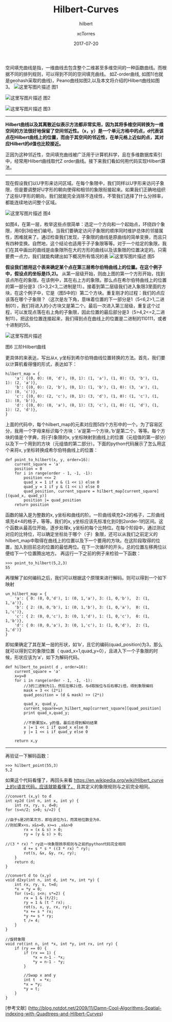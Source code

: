 ﻿---
layout:		post
title:      "Hilbert-Curves"
subtitle:   "hilbert"
date:       2017-07-20
author:     "xcTorres"
header-img: "img/post-bg-unix-linux.jpg"
tags:
	- GIS
---
空间填充曲线是指，一维曲线去包含整个二维甚至多维空间的一种函数曲线。而根据不同的排列规则，可以得到不同的空间填充曲线。
如Z-order曲线, 如图1(也就是geohash采取的曲线)，Peano曲线如图2,以及本文将介绍的Hilbert曲线如图3。
![这里写图片描述](http://static.notdot.net/uploads/geohash-order.png)
图1


![这里写图片描述](http://img.blog.csdn.net/20170705202109106?watermark/2/text/aHR0cDovL2Jsb2cuY3Nkbi5uZXQvdTAxMDc5MzIzNg==/font/5a6L5L2T/fontsize/400/fill/I0JBQkFCMA==/dissolve/70/gravity/SouthEast)
图2

![这里写图片描述](http://static.notdot.net/uploads/hilbert-order.png)
图3


----------
**Hilbert曲线以及其离散近似表示方法都非常实用，因为其将多维空间转换为一维空间的方法很好地保留了空间邻近性。（x，y）是一个单元方格中的点，d代表该点在Hilbert曲线上的位置，而由于其空间的邻近性，在单元格上近似的点，其对应Hilbert的d值也比较接近。**

正因为这种邻近性，空间填充曲线被广泛用于计算机科学，且在多维数据库索引中，经常用Hilbert曲线取代Z order曲线。接下来我们看如何用代码实现Hilbert算法。

----------

现在假设我们以U字形来访问区域。在每个象限中，我们同样以U字形来访问子象限，但是要调整好U字形的朝向使得和相邻的象限衔接起来。如果我们正确地组织了这些U字形的朝向，我们就能完全消除不连续性，不管我们选择了什么分辨率，都能连续地访问整个区域。


![这里写图片描述](http://static.notdot.net/uploads/hilbert-numbering.png)
图4

如图4，在第一层，枚举这些点很简单：选定一个方向和一个起始点，环绕四个象限，用0到3给他们编号。当我们要确定访问子象限的顺序同时维护总体的邻接属性，困难就来了。通过检查我们发现，子象限的曲线是原曲线的简单变换，而且只有四种变换。自然地，这个结论也适用于子子象限等等。对于一个给定的象限，我们在其中画出的曲线是由象限所在大的方形的曲线以及该象限的位置决定的。只需要费一点力，我们就能构建出如下概况所有情况的表
![这里写图片描述](http://static.notdot.net/uploads/hilbert-table.png)
图5

**假设我们想用这个表来确定某个点在第三层希尔伯特曲线上的位置。在这个例子中，假设点的坐标是(5,2)。** 从第一层级开始，则由上图的第一个方形开始，找到该点所在的象限。在该例中，其在右上方的象限。那么点在希尔伯特曲线上的位置的第一部分是3（5>3,2<3,二进制是11）。接着到第二层级我们进入象限3里面的方块，在这个例子中，它是（图5中的）第二个方块。重复刚才的过程：我们的点应该落在哪个子象限？（这次是左下角，意味着位置的下一部分是1（5<6,2>1,二进制01），我们将进入的小方块又是第二个。最后一次进入第三层级，重复这个过程，可以发现点落在右上角的子象限，因此位置的最后部分是3（5>4,2<=2,二进制11）。把这些位置连接起来，我们得到点在曲线上的位置是二进制的110111，或者十进制的55。

![这里写图片描述](http://img.blog.csdn.net/20170705202949042?watermark/2/text/aHR0cDovL2Jsb2cuY3Nkbi5uZXQvdTAxMDc5MzIzNg==/font/5a6L5L2T/fontsize/400/fill/I0JBQkFCMA==/dissolve/70/gravity/SouthEast)


图6 三阶Hilbert曲线

   更具体的来表达，写出从x, y坐标到希尔伯特曲线位置转换的方法。首先，我们要以计算机看得懂的形式，表达如下：
   

```
hilbert_map = {
    'a': {(0, 0): (0, 'd'), (0, 1): (1, 'a'), (1, 0): (3, 'b'), (1, 1): (2, 'a')},
    'b': {(0, 0): (2, 'b'), (0, 1): (1, 'b'), (1, 0): (3, 'a'), (1, 1): (0, 'c')},
    'c': {(0, 0): (2, 'c'), (0, 1): (3, 'd'), (1, 0): (1, 'c'), (1, 1): (0, 'b')},
    'd': {(0, 0): (0, 'a'), (0, 1): (3, 'c'), (1, 0): (1, 'd'), (1, 1): (2, 'd')},
}
```
上面的代码中，每个hilbert_map的元素对应图5四个方形中的一个。为了容易区分，我用一个字母来标识每个方块：’a’是第一个方块，’b’是第二个，等等。每个方块的值是个字典，将(子)象限的x, y坐标映射到曲线上的位置（元组值的第一部分）以及下一个用到的方块（元组值的第二部分）。下面的python代码展示了怎么用这个来将x, y坐标转换成希尔伯特曲线上的位置：

```
def point_to_hilbert(x, y, order=16):
    current_square = 'a'
    position = 0
    for i in range(order - 1, -1, -1):
        position <<= 2
        quad_x = 1 if x & (1 << i) else 0
        quad_y = 1 if y & (1 << i) else 0
        quad_position, current_square = hilbert_map[current_square][(quad_x, quad_y)]
        position |= quad_position
    return position

```
函数的输入是为整数的x, y坐标和曲线的阶。一阶曲线填充2×2的格子，二阶曲线填充4×4的格子，等等。我们的x, y坐标应该先标准化到0到2order-1的区间。这个函数从最高位开始，逐步处理x, y坐标的每个比特位。在每个阶段中，通过测试对应的比特位，可以确定坐标处于哪个（子）象限，还可以从我们之前定义的hilbert_map中取得在曲线上的位置以及下一个要用的方块。在这阶段取得的位置，加入到目前总的位置的最低两位。在下一次循环的开头，总的位置左移两位以便给下一个位置腾出地方。
再运行一下之前的例子来检验一下函数：

```
>>> point_to_hilbert(5,2,3)
55
```
再理解了如何编码之后，我们可以根据这个原理来进行解码。则可以得到一个如下映射

```
un_hilbert_map = {
    'a': { 0: (0, 0,'d'), 1: (0, 1,'a'), 3: (1, 0,'b'),  2: (1, 1,'a')},
    'b': { 2: (0, 0,'b'), 1: (0, 1,'b'), 3: (1, 0,'a'),  0: (1, 1,'c')},
    'c': { 2: (0, 0,'c'), 3: (0, 1,'d'), 1: (1, 0,'c'),  0: (1, 1,'b')},
    'd': { 0: (0, 0,'a'), 3: (0, 1,'c'), 1: (1, 0,'d'),  2: (1, 1,'d')}
}
```
即如果确定了其在某一层的形状，如‘b’，且它的编码(quad_position)为3，那么就可以得到它的象限位置（	quad_x=1,quad_y=0），且进入下一个子象限的时候，形状应该为‘a’，如下为解码代码。
```
def hilbert_to_point( d , order=16):
    current_square = 'a'
    x=y=0
    for i in range(order - 1, -1, -1):
        //3的二进制为11，然后左移2i倍，与d取按位与后右移2i倍，得到象限编码
        mask = 3 << (2*i)
        quad_position = (d & mask) >> (2*i)

        quad_x, quad_y,    
        current_square=un_hilbert_map[current_square][quad_position]
        print quad_x,quad_y;

		//不断累加x，y的值，最后总得到解码结果
        x |= 1 << i if quad_x else 0
        y |= 1 << i if quad_y else 0

    return x,y
```


----------


再验证一下解码函数：
```
>>> hilbert_point(55,3)
5,2
```

如果这个代码看懂了，再回头来看
https://en.wikipedia.org/wiki/Hilbert_curve上的c语言代码，应该就能看懂了，
且其定义的象限规则与之前完全相同。
```
//convert (x,y) to d
int xy2d (int n, int x, int y) {
    int rx, ry, s, d=0;
for (s=n/2; s>0; s/=2) {

//由于s是2的某次方，即在该位为1，而其他位数全为0，
//则如果x<s，x&s=0，x>=s ,x&s>0
        rx = (x & s) > 0;
        ry = (y & s) > 0;
        
//(3 * rx) ^ ry这一块象限排序规则与之前的python代码完全相同
        d += s * s * ((3 * rx) ^ ry);
        rot(s, &x, &y, rx, ry);
    }
    return d;
}

//convert d to (x,y)
void d2xy(int n, int d, int *x, int *y) {
    int rx, ry, s, t=d;
    *x = *y = 0;
    for (s=1; s<n; s*=2) {
        rx = 1 & (t/2);
        ry = 1 & (t ^ rx);
        rot(s, x, y, rx, ry);
        *x += s * rx;
        *y += s * ry;
        t /= 4;
    }
}

//旋转象限
void rot(int n, int *x, int *y, int rx, int ry) {
    if (ry == 0) {
        if (rx == 1) {
            *x = n-1 - *x;
            *y = n-1 - *y;
        }

        //Swap x and y
        int t  = *x;
        *x = *y;
        *y = t;
    }
}

```
 [参考文献]
 (http://blog.notdot.net/2009/11/Damn-Cool-Algorithms-Spatial-indexing-with-Quadtrees-and-Hilbert-Curves)